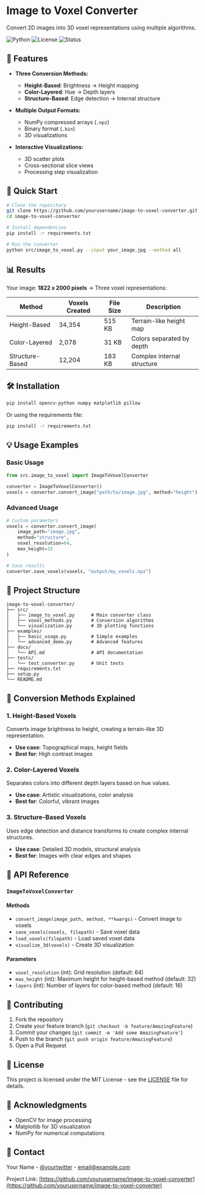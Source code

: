 # Image to Voxel Converter

Convert 2D images into 3D voxel representations using multiple algorithms.

![Python](https://img.shields.io/badge/python-3.7+-blue.svg)
![License](https://img.shields.io/badge/license-MIT-green.svg)
![Status](https://img.shields.io/badge/status-active-success.svg)

## 🎯 Features

- **Three Conversion Methods:**
  - **Height-Based**: Brightness → Height mapping
  - **Color-Layered**: Hue → Depth layers  
  - **Structure-Based**: Edge detection → Internal structure

- **Multiple Output Formats:**
  - NumPy compressed arrays (`.npz`)
  - Binary format (`.bin`)
  - 3D visualizations

- **Interactive Visualizations:**
  - 3D scatter plots
  - Cross-sectional slice views
  - Processing step visualization

## 🚀 Quick Start

```bash
# Clone the repository
git clone https://github.com/yourusername/image-to-voxel-converter.git
cd image-to-voxel-converter

# Install dependencies
pip install -r requirements.txt

# Run the converter
python src/image_to_voxel.py --input your_image.jpg --method all
```

## 📊 Results

Your image: **1822 x 2000 pixels** → Three voxel representations:

| Method | Voxels Created | File Size | Description |
|--------|----------------|-----------|-------------|
| Height-Based | 34,354 | 515 KB | Terrain-like height map |
| Color-Layered | 2,078 | 31 KB | Colors separated by depth |
| Structure-Based | 12,204 | 183 KB | Complex internal structure |

## 🛠️ Installation

```bash
pip install opencv-python numpy matplotlib pillow
```

Or using the requirements file:
```bash
pip install -r requirements.txt
```

## 💡 Usage Examples

### Basic Usage
```python
from src.image_to_voxel import ImageToVoxelConverter

converter = ImageToVoxelConverter()
voxels = converter.convert_image("path/to/image.jpg", method="height")
```

### Advanced Usage
```python
# Custom parameters
voxels = converter.convert_image(
    image_path="image.jpg",
    method="structure", 
    voxel_resolution=64,
    max_height=32
)

# Save results
converter.save_voxels(voxels, "output/my_voxels.npz")
```

## 📁 Project Structure

```
image-to-voxel-converter/
├── src/
│   ├── image_to_voxel.py      # Main converter class
│   ├── voxel_methods.py       # Conversion algorithms
│   └── visualization.py       # 3D plotting functions
├── examples/
│   ├── basic_usage.py         # Simple examples
│   └── advanced_demo.py       # Advanced features
├── docs/
│   └── API.md                 # API documentation
├── tests/
│   └── test_converter.py      # Unit tests
├── requirements.txt
├── setup.py
└── README.md
```

## 🎨 Conversion Methods Explained

### 1. Height-Based Voxels
Converts image brightness to height, creating a terrain-like 3D representation.
- **Use case**: Topographical maps, height fields
- **Best for**: High contrast images

### 2. Color-Layered Voxels  
Separates colors into different depth layers based on hue values.
- **Use case**: Artistic visualizations, color analysis
- **Best for**: Colorful, vibrant images

### 3. Structure-Based Voxels
Uses edge detection and distance transforms to create complex internal structures.
- **Use case**: Detailed 3D models, structural analysis
- **Best for**: Images with clear edges and shapes

## 🔧 API Reference

### `ImageToVoxelConverter`

#### Methods
- `convert_image(image_path, method, **kwargs)` - Convert image to voxels
- `save_voxels(voxels, filepath)` - Save voxel data
- `load_voxels(filepath)` - Load saved voxel data
- `visualize_3d(voxels)` - Create 3D visualization

#### Parameters
- `voxel_resolution` (int): Grid resolution (default: 64)
- `max_height` (int): Maximum height for height-based method (default: 32)
- `layers` (int): Number of layers for color-based method (default: 16)

## 🤝 Contributing

1. Fork the repository
2. Create your feature branch (`git checkout -b feature/AmazingFeature`)
3. Commit your changes (`git commit -m 'Add some AmazingFeature'`)
4. Push to the branch (`git push origin feature/AmazingFeature`)
5. Open a Pull Request

## 📝 License

This project is licensed under the MIT License - see the [LICENSE](LICENSE) file for details.

## 🙏 Acknowledgments

- OpenCV for image processing
- Matplotlib for 3D visualization
- NumPy for numerical computations

## 📧 Contact

Your Name - [@yourtwitter](https://twitter.com/yourtwitter) - email@example.com

Project Link: [https://github.com/yourusername/image-to-voxel-converter](https://github.com/yourusername/image-to-voxel-converter)
